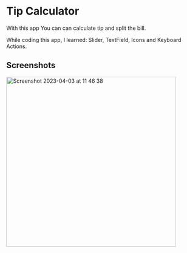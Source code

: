 # Tip Calculator

With this app You can can calculate tip and split the bill.

While coding this app, I learned: Slider, TextField, Icons and Keyboard Actions.


## Screenshots
<img width="447" alt="Screenshot 2023-04-03 at 11 46 38" src="https://user-images.githubusercontent.com/70808189/232234861-cb2344cb-0cd3-4cf1-a4b3-fb92749c21f2.png">


